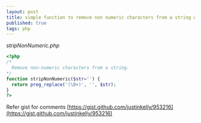 ```yaml
---
layout: post
title: simple function to remove non numeric characters from a string with PHP
published: true
tags: php
---
```


_stripNonNumeric.php_
``` php
<?php
/*
  Remove non-numeric characters from a string.
*/
function stripNonNumeric($str='') {
  return preg_replace('(\D+)', '', $str);
}
?>
```

Refer gist for comments [https://gist.github.com/justinkelly/953216](https://gist.github.com/justinkelly/953216)
